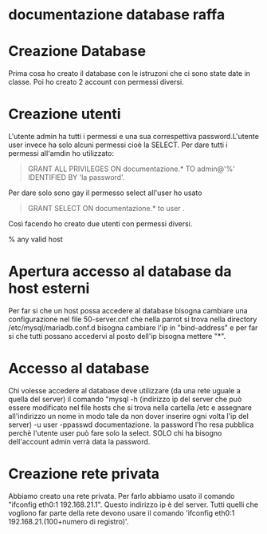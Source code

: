 documentazione database raffa
==================================

# Creazione Database
Prima cosa ho creato il database con le istruzoni che ci sono state date in classe. Poi ho creato 2 account con permessi diversi. 

# Creazione utenti
L'utente admin ha tutti i permessi e una sua correspettiva password.L'utente user invece ha solo alcuni permessi cioè la SELECT. Per dare tutti i permessi all'amdin ho utilizzato: 
> GRANT ALL PRIVILEGES ON documentazione.* TO  admin@'%' IDENTIFIED BY 'la password'. 

Per dare solo sono gay il permesso select all'user ho usato 
> GRANT SELECT ON documentazione.* to user .
 
Così facendo ho creato due utenti con permessi diversi.
 
% any valid host
 

# Apertura accesso al database da host esterni
Per far si che un host possa accedere al database bisogna cambiare una configurazione nel file 50-server.cnf che nella parrot si trova nella directory /etc/mysql/mariadb.conf.d
bisogna cambiare l'ip in "bind-address" e per far si che tutti possano accedervi al posto dell'ip bisogna mettere "*". 

# Accesso al database
Chi volesse accedere al database deve utilizzare (da una rete uguale a quella del server) il comando "mysql -h (indirizzo ip del server che può essere modificato nel file hosts che si trova nella cartella /etc e assegnare all'indirizzo un nome in modo tale da non dover inserire ogni volta l'ip del server) -u user -ppasswd documentazione.
la password l'ho resa pubblica perchè l'utente user può fare solo la select. SOLO chi ha bisogno dell'account admin verrà data la password.
# Creazione rete privata 
Abbiamo creato una rete privata. Per farlo abbiamo usato il comando "ifconfig eth0:1 192.168.21.1". Questo indirizzo ip è del server. Tutti quelli che vogliono far parte della rete devono usare il comando 'ifconfig eth0:1 192.168.21.(100+numero di registro)'.

